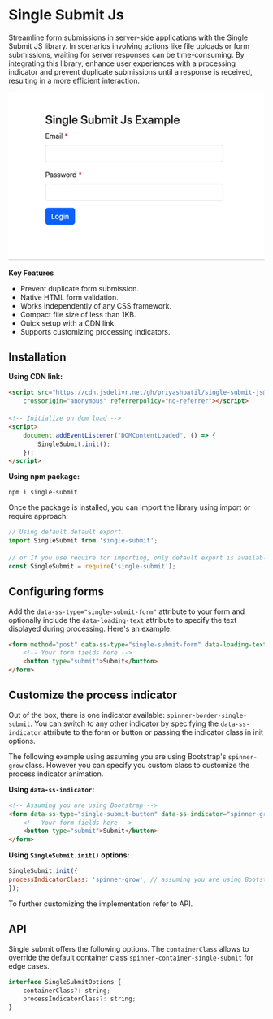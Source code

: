 # Single Submit Js

Streamline form submissions in server-side applications with the Single Submit JS library. In scenarios involving
actions like file uploads or form submissions, waiting for server responses can be time-consuming. By integrating this
library, enhance user experiences with a processing indicator and prevent duplicate submissions until a response is
received, resulting in a more efficient interaction.

![Single Submit Example](marketing/single-submit.gif)

**Key Features**

- Prevent duplicate form submission.
- Native HTML form validation.
- Works independently of any CSS framework.
- Compact file size of less than 1KB.
- Quick setup with a CDN link.
- Supports customizing processing indicators.

## Installation

**Using CDN link:**

```html
<script src="https://cdn.jsdelivr.net/gh/priyashpatil/single-submit-js@2.0.0-alpha/dist/single-submit.min.js"
    crossorigin="anonymous" referrerpolicy="no-referrer"></script>

<!-- Initialize on dom load -->
<script>
    document.addEventListener("DOMContentLoaded", () => {
        SingleSubmit.init();
    });
</script>
```

**Using npm package:**

```shell
npm i single-submit
```

Once the package is installed, you can import the library using import or require approach:

```js
// Using default default export.
import SingleSubmit from 'single-submit';

// or If you use require for importing, only default export is available.
const SingleSubmit = require('single-submit');
```

## Configuring forms

Add the `data-ss-type="single-submit-form"` attribute to your form and optionally include the `data-loading-text`
attribute to specify the text displayed during processing. Here's an example:

```html
<form method="post" data-ss-type="single-submit-form" data-loading-text="Submitting...">
    <!-- Your form fields here -->
    <button type="submit">Submit</button>
</form>
```

## Customize the process indicator

Out of the box, there is one indicator available: `spinner-border-single-submit`. You can switch to any other indicator
by specifying the `data-ss-indicator` attribute to the form or button or passing the indicator class in init options.

The following example using assuming you are using Bootstrap's `spinner-grow` class. However you can specify you custom
class to customize the process indicator animation.

**Using `data-ss-indicator`:**

```html
<!-- Assuming you are using Bootstrap -->
<form data-ss-type="single-submit-button" data-ss-indicator="spinner-grow">
    <!-- Your form fields here -->
    <button type="submit">Submit</button>
</form>
```

**Using `SingleSubmit.init()` options:**

```js
SingleSubmit.init({
processIndicatorClass: 'spinner-grow', // assuming you are using Bootstrap
});
```

To further customizing the implementation refer to API. 

## API

Single submit offers the following options. The `containerClass` allows to override the default container class `spinner-container-single-submit` for edge cases.

```js
interface SingleSubmitOptions {
    containerClass?: string;
    processIndicatorClass?: string;
}
```